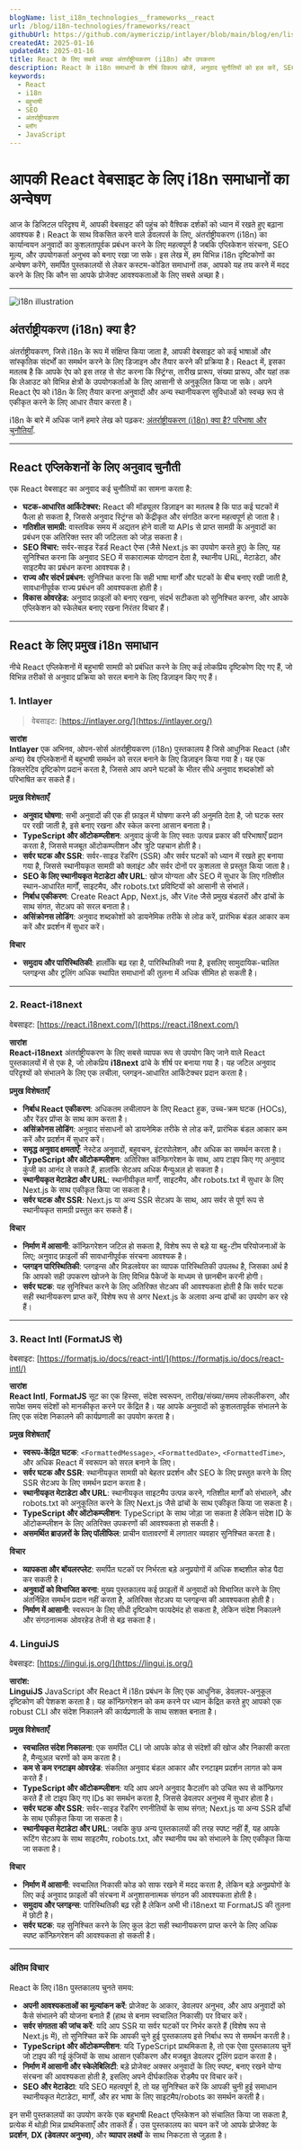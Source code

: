 ```yaml
---
blogName: list_i18n_technologies__frameworks__react
url: /blog/i18n-technologies/frameworks/react
githubUrl: https://github.com/aymericzip/intlayer/blob/main/blog/en/list_i18n_technologies/frameworks/react.md
createdAt: 2025-01-16
updatedAt: 2025-01-16
title: React के लिए सबसे अच्छा अंतर्राष्ट्रीयकरण (i18n) और उपकरण
description: React के i18n समाधानों के शीर्ष विकल्प खोजें, अनुवाद चुनौतियों को हल करें, SEO बढ़ाएं और एक वैश्विक वेब अनुभव प्रदान करें.
keywords:
  - React
  - i18n
  - बहुभाषी
  - SEO
  - अंतर्राष्ट्रीयकरण
  - ब्लॉग
  - JavaScript
---
```


# आपकी React वेबसाइट के लिए i18n समाधानों का अन्वेषण

आज के डिजिटल परिदृश्य में, आपकी वेबसाइट की पहुंच को वैश्विक दर्शकों को ध्यान में रखते हुए बढ़ाना आवश्यक है। React के साथ विकसित करने वाले डेवलपर्स के लिए, अंतर्राष्ट्रीयकरण (i18n) का कार्यान्वयन अनुवादों का कुशलतापूर्वक प्रबंधन करने के लिए महत्वपूर्ण है जबकि एप्लिकेशन संरचना, SEO मूल्य, और उपयोगकर्ता अनुभव को बनाए रखा जा सके। इस लेख में, हम विभिन्न i18n दृष्टिकोणों का अन्वेषण करेंगे, समर्पित पुस्तकालयों से लेकर कस्टम-कोडित समाधानों तक, आपको यह तय करने में मदद करने के लिए कि कौन सा आपके प्रोजेक्ट आवश्यकताओं के लिए सबसे अच्छा है।

---

![i18n illustration](https://github.com/aymericzip/intlayer/blob/main/blog/assets/i18n.webp)

## अंतर्राष्ट्रीयकरण (i18n) क्या है?

अंतर्राष्ट्रीयकरण, जिसे i18n के रूप में संक्षिप्त किया जाता है, आपकी वेबसाइट को कई भाषाओं और सांस्कृतिक संदर्भों का समर्थन करने के लिए डिजाइन और तैयार करने की प्रक्रिया है। React में, इसका मतलब है कि आपके ऐप को इस तरह से सेट करना कि स्ट्रिंग्स, तारीख प्रारूप, संख्या प्रारूप, और यहां तक कि लेआउट को विभिन्न क्षेत्रों के उपयोगकर्ताओं के लिए आसानी से अनुकूलित किया जा सके। अपने React ऐप को i18n के लिए तैयार करना अनुवादों और अन्य स्थानीयकरण सुविधाओं को स्वच्छ रूप से एकीकृत करने के लिए आधार तैयार करता है।

i18n के बारे में अधिक जानें हमारे लेख को पढ़कर: [अंतर्राष्ट्रीयकरण (i18n) क्या है? परिभाषा और चुनौतियाँ](https://github.com/aymericzip/intlayer/blob/main/blog/hi/what_is_internationalization.md).

---

## React एप्लिकेशनों के लिए अनुवाद चुनौती

एक React वेबसाइट का अनुवाद कई चुनौतियों का सामना करता है:

- **घटक-आधारित आर्किटेक्चर:** React की मॉड्यूलर डिज़ाइन का मतलब है कि पाठ कई घटकों में फैला हो सकता है, जिससे अनुवाद स्ट्रिंग्स को केंद्रीकृत और संगठित करना महत्वपूर्ण हो जाता है।
- **गतिशील सामग्री:** वास्तविक समय में अद्यतन होने वाली या APIs से प्राप्त सामग्री के अनुवादों का प्रबंधन एक अतिरिक्त स्तर की जटिलता को जोड़ सकता है।
- **SEO विचार:** सर्वर-साइड रेंडर्ड React ऐप्स (जैसे Next.js का उपयोग करते हुए) के लिए, यह सुनिश्चित करना कि अनुवाद SEO में सकारात्मक योगदान देता है, स्थानीय URL, मेटाडेटा, और साइटमैप का प्रबंधन करना आवश्यक है।
- **राज्य और संदर्भ प्रबंधन:** सुनिश्चित करना कि सही भाषा मार्गों और घटकों के बीच बनाए रखी जाती है, सावधानीपूर्वक राज्य प्रबंधन की आवश्यकता होती है।
- **विकास ओवरहेड:** अनुवाद फ़ाइलों को बनाए रखना, संदर्भ सटीकता को सुनिश्चित करना, और आपके एप्लिकेशन को स्केलेबल बनाए रखना निरंतर विचार हैं।

---

## React के लिए प्रमुख i18n समाधान

नीचे React एप्लिकेशनों में बहुभाषी सामग्री को प्रबंधित करने के लिए कई लोकप्रिय दृष्टिकोण दिए गए हैं, जो विभिन्न तरीकों से अनुवाद प्रक्रिया को सरल बनाने के लिए डिज़ाइन किए गए हैं।

### 1. Intlayer

> वेबसाइट: [https://intlayer.org/](https://intlayer.org/)

**सारांश**  
**Intlayer** एक अभिनव, ओपन-सोर्स अंतर्राष्ट्रीयकरण (i18n) पुस्तकालय है जिसे आधुनिक React (और अन्य) वेब एप्लिकेशनों में बहुभाषी समर्थन को सरल बनाने के लिए डिज़ाइन किया गया है। यह एक डिक्लरेटिव दृष्टिकोण प्रदान करता है, जिससे आप अपने घटकों के भीतर सीधे अनुवाद शब्दकोशों को परिभाषित कर सकते हैं।

**प्रमुख विशेषताएँ**

- **अनुवाद घोषणा**: सभी अनुवादों की एक ही फ़ाइल में घोषणा करने की अनुमति देता है, जो घटक स्तर पर रखी जाती है, इसे बनाए रखना और स्केल करना आसान बनाता है।
- **TypeScript और ऑटोकम्प्लीशन**: अनुवाद कुंजी के लिए स्वतः उत्पन्न प्रकार की परिभाषाएँ प्रदान करता है, जिससे मजबूत ऑटोकम्प्लीशन और त्रुटि पहचान होती है।
- **सर्वर घटक और SSR**: सर्वर-साइड रेंडरिंग (SSR) और सर्वर घटकों को ध्यान में रखते हुए बनाया गया है, जिससे स्थानीयकृत सामग्री को क्लाइंट और सर्वर दोनों पर कुशलता से प्रस्तुत किया जाता है।
- **SEO के लिए स्थानीयकृत मेटाडेटा और URL**: खोज योग्यता और SEO में सुधार के लिए गतिशील स्थान-आधारित मार्गों, साइटमैप, और robots.txt प्रविष्टियों को आसानी से संभालें।
- **निर्बाध एकीकरण**: Create React App, Next.js, और Vite जैसे प्रमुख बंडलरों और ढांचों के साथ संगत, सेटअप को सरल बनाता है।
- **असिंक्रोनस लोडिंग**: अनुवाद शब्दकोशों को डायनेमिक तरीके से लोड करें, प्रारंभिक बंडल आकार कम करें और प्रदर्शन में सुधार करें।

**विचार**

- **समुदाय और पारिस्थितिकी**: हालाँकि बढ़ रहा है, पारिस्थितिकी नया है, इसलिए सामुदायिक-चालित प्लगइन्स और टूलिंग अधिक स्थापित समाधानों की तुलना में अधिक सीमित हो सकती है।

---

### 2. React-i18next

वेबसाइट: [https://react.i18next.com/](https://react.i18next.com/)

**सारांश**  
**React-i18next** अंतर्राष्ट्रीयकरण के लिए सबसे व्यापक रूप से उपयोग किए जाने वाले React पुस्तकालयों में से एक है, जो लोकप्रिय **i18next** ढांचे के शीर्ष पर बनाया गया है। यह जटिल अनुवाद परिदृश्यों को संभालने के लिए एक लचीला, प्लगइन-आधारित आर्किटेक्चर प्रदान करता है।

**प्रमुख विशेषताएँ**

- **निर्बाध React एकीकरण**: अधिकतम लचीलापन के लिए React हुक, उच्च-क्रम घटक (HOCs), और रेंडर प्रॉप्स के साथ काम करता है।
- **असिंक्रोनस लोडिंग**: अनुवाद संसाधनों को डायनेमिक तरीके से लोड करें, प्रारंभिक बंडल आकार कम करें और प्रदर्शन में सुधार करें।
- **समृद्ध अनुवाद क्षमताएँ**: नेस्टेड अनुवादों, बहुवचन, इंटरपोलेशन, और अधिक का समर्थन करता है।
- **TypeScript और ऑटोकम्प्लीशन**: अतिरिक्त कॉन्फ़िगरेशन के साथ, आप टाइप किए गए अनुवाद कुंजी का आनंद ले सकते हैं, हालांकि सेटअप अधिक मैन्युअल हो सकता है।
- **स्थानीयकृत मेटाडेटा और URL**: स्थानीयीकृत मार्गों, साइटमैप, और robots.txt में सुधार के लिए Next.js के साथ एकीकृत किया जा सकता है।
- **सर्वर घटक और SSR**: Next.js या अन्य SSR सेटअप के साथ, आप सर्वर से पूर्ण रूप से स्थानीयकृत सामग्री प्रस्तुत कर सकते हैं।

**विचार**

- **निर्माण में आसानी**: कॉन्फ़िगरेशन जटिल हो सकता है, विशेष रूप से बड़े या बहु-टीम परियोजनाओं के लिए; अनुवाद फ़ाइलों की सावधानीपूर्वक संरचना आवश्यक है।
- **प्लगइन पारिस्थितिकी**: प्लगइन्स और मिडलवेयर का व्यापक पारिस्थितिकी उपलब्ध है, जिसका अर्थ है कि आपको सही उपकरण खोजने के लिए विभिन्न पैकेजों के माध्यम से छानबीन करनी होगी।
- **सर्वर घटक**: यह सुनिश्चित करने के लिए अतिरिक्त सेटअप की आवश्यकता होती है कि सर्वर घटक सही स्थानीयकरण प्राप्त करें, विशेष रूप से अगर Next.js के अलावा अन्य ढांचों का उपयोग कर रहे हैं।

---

### 3. React Intl (FormatJS से)

वेबसाइट: [https://formatjs.io/docs/react-intl/](https://formatjs.io/docs/react-intl/)

**सारांश**  
**React Intl**, **FormatJS** सूट का एक हिस्सा, संदेश स्वरूपन, तारीख/संख्या/समय लोकलीकरण, और सापेक्ष समय संदेशों को मानकीकृत करने पर केंद्रित है। यह आपके अनुवादों को कुशलतापूर्वक संभालने के लिए एक संदेश निकालने की कार्यप्रणाली का उपयोग करता है।

**प्रमुख विशेषताएँ**

- **स्वरूप-केंद्रित घटक**: `<FormattedMessage>`, `<FormattedDate>`, `<FormattedTime>`, और अधिक React में स्वरूपन को सरल बनाने के लिए।
- **सर्वर घटक और SSR**: स्थानीयकृत सामग्री को बेहतर प्रदर्शन और SEO के लिए प्रस्तुत करने के लिए SSR सेटअप के लिए समर्थन प्रदान करता है।
- **स्थानीयकृत मेटाडेटा और URL**: स्थानीयकृत साइटमैप उत्पन्न करने, गतिशील मार्गों को संभालने, और robots.txt को अनुकूलित करने के लिए Next.js जैसे ढांचों के साथ एकीकृत किया जा सकता है।
- **TypeScript और ऑटोकम्प्लीशन**: TypeScript के साथ जोड़ा जा सकता है लेकिन संदेश ID के ऑटोकम्प्लीशन के लिए अतिरिक्त उपकरणों की आवश्यकता हो सकती है।
- **असमर्थित ब्राउज़रों के लिए पॉलीफिल**: प्राचीन वातावरणों में लगातार व्यवहार सुनिश्चित करता है।

**विचार**

- **व्यापकता और बॉयलरप्लेट**: समर्पित घटकों पर निर्भरता बड़े अनुप्रयोगों में अधिक शब्दशील कोड पैदा कर सकती है।
- **अनुवादों को विभाजित करना**: मुख्य पुस्तकालय कई फ़ाइलों में अनुवादों को विभाजित करने के लिए अंतर्निहित समर्थन प्रदान नहीं करता है, अतिरिक्त सेटअप या प्लगइन्स की आवश्यकता होती है।
- **निर्माण में आसानी**: स्वरूपन के लिए सीधी दृष्टिकोण फायदेमंद हो सकता है, लेकिन संदेश निकालने और संगठनात्मक ओवरहेड तेजी से बढ़ सकता है।

### 4. LinguiJS

वेबसाइट: [https://lingui.js.org/](https://lingui.js.org/)

**सारांश:**  
**LinguiJS** JavaScript और React में i18n प्रबंधन के लिए एक आधुनिक, डेवलपर-अनुकूल दृष्टिकोण की पेशकश करता है। यह कॉन्फ़िगरेशन को कम करने पर ध्यान केंद्रित करते हुए आपको एक robust CLI और संदेश निकालने की कार्यप्रणाली के साथ सशक्त बनाता है।

**प्रमुख विशेषताएँ**

- **स्वचालित संदेश निकालना**: एक समर्पित CLI जो आपके कोड से संदेशों की खोज और निकासी करता है, मैन्युअल चरणों को कम करता है।
- **कम से कम रनटाइम ओवरहेड**: संकलित अनुवाद बंडल आकार और रनटाइम प्रदर्शन लागत को कम करते हैं।
- **TypeScript और ऑटोकम्प्लीशन**: यदि आप अपने अनुवाद कैटलॉग को उचित रूप से कॉन्फ़िगर करते हैं तो टाइप किए गए IDs का समर्थन करता है, जिससे डेवलपर अनुभव में सुधार होता है।
- **सर्वर घटक और SSR**: सर्वर-साइड रेंडरिंग रणनीतियों के साथ संगत; Next.js या अन्य SSR ढाँचों के साथ एकीकृत किया जा सकता है।
- **स्थानीयकृत मेटाडेटा और URL**: जबकि कुछ अन्य पुस्तकालयों की तरह स्पष्ट नहीं हैं, यह आपके रूटिंग सेटअप के साथ साइटमैप, robots.txt, और स्थानीय पथ को संभालने के लिए एकीकृत किया जा सकता है।

**विचार**

- **निर्माण में आसानी**: स्वचालित निकासी कोड को साफ रखने में मदद करता है, लेकिन बड़े अनुप्रयोगों के लिए कई अनुवाद फ़ाइलों की संरचना में अनुशासनात्मक संगठन की आवश्यकता होती है।
- **समुदाय और प्लगइन्स**: पारिस्थितिकी बढ़ रही है लेकिन अभी भी i18next या FormatJS की तुलना में छोटी है।
- **सर्वर घटक**: यह सुनिश्चित करने के लिए कुल डेटा सही स्थानीयकरण प्राप्त करने के लिए अधिक स्पष्ट कॉन्फ़िगरेशन की आवश्यकता हो सकती है।

---

### अंतिम विचार

React के लिए i18n पुस्तकालय चुनते समय:

- **अपनी आवश्यकताओं का मूल्यांकन करें**: प्रोजेक्ट के आकार, डेवलपर अनुभव, और आप अनुवादों को कैसे संभालने की योजना बनाते हैं (हाथ से बनाम स्वचालित निकासी) पर विचार करें।
- **सर्वर संगतता की जांच करें**: यदि आप SSR या सर्वर घटकों पर निर्भर करते हैं (विशेष रूप से Next.js में), तो सुनिश्चित करें कि आपकी चुने हुई पुस्तकालय इसे निर्बाध रूप से समर्थन करती है।
- **TypeScript और ऑटोकम्प्लीशन**: यदि TypeScript प्राथमिकता है, तो एक ऐसा पुस्तकालय चुनें जो टाइप की गई कुंजियों के साथ आसान एकीकरण और मजबूत डेवलपर टूलिंग प्रदान करता है।
- **निर्माण में आसानी और स्केलेबिलिटी**: बड़े प्रोजेक्ट अक्सर अनुवादों के लिए स्पष्ट, बनाए रखने योग्य संरचना की आवश्यकता होती है, इसलिए अपने दीर्घकालिक रोडमैप पर विचार करें।
- **SEO और मेटाडेटा**: यदि SEO महत्वपूर्ण है, तो यह सुनिश्चित करें कि आपकी चुनी हुई समाधान स्थानीयकृत मेटाडेटा, मार्गों, और हर भाषा के लिए साइटमैप/robots का समर्थन करती है।

इन सभी पुस्तकालयों का उपयोग करके एक बहुभाषी React एप्लिकेशन को संचालित किया जा सकता है, प्रत्येक में थोड़ी भिन्न प्राथमिकताएँ और ताकतें हैं। उस पुस्तकालय का चयन करें जो आपके प्रोजेक्ट के **प्रदर्शन**, **DX (डेवलपर अनुभव)**, और **व्यापार लक्ष्यों** के साथ निकटता से जुड़ता है।
